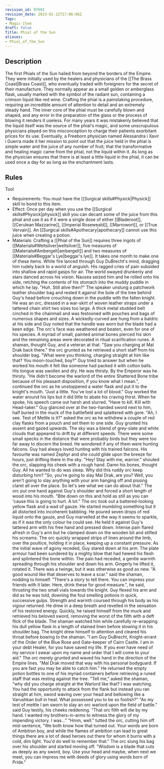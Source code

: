 ```yaml
---
revision_id: 97691
revision_date: 2023-02-22T17:06:06Z
Tags:
- Magic-Item
draft: false
Title: Phial of the Sun
aliases:
- Phial_of_the_Sun
---
```

## Description
The first Phials of the Sun hailed from beyond the borders of the Empire. They were initially used by the healers and physicians of the [[The Brass Coast|Brass Coast]], who eventually traded with foreigners for the secret of their manufacture. They normally appear as a small golden or amberglass flask, usually marked with the symbol of the radiant sun, containing a crimson liquid like red wine. Crafting the phial is a painstaking procedure, requiring an incredible amount of attention to detail and an extremely steady hand. The inner core of the phial must be carefully blown and shaped, and any error in the preparation of the glass or the process of blowing it renders it useless.
For many years it was mistakenly believed that the liquid itself was the source of the phial's magic, and some unscrupulous physicians played on this misconception to charge their patients exorbitant prices for its use. Eventually, a Freeborn physician named Alessandra i Xavir i Guerra made it her mission to point out that the juice held in the phial is simple water and the juice of any number of fruit; that the transformative and healing magic came from the phial, not the liquid within it. As long as the physician ensures that there is at least a little liquid in the phial, it can be used once a day for as long as the enchantment lasts.
## Rules
Tool
* Requirements: You must have the [[Surgical skills#Physick|Physick]] skill to bond to this item.
* Effect: Once per day when you use the [[Surgical skills#Physick|physick]] skill you can decant some of the juice from this phial and use it as if it were a single dose of either [[Bladeroot]], [[Cerulean Mazzarine]], [[Imperial Roseweald]], [[Marrowort]], or [[True Vervain]]. An [[Surgical skills#Apothecary|apothecary]] cannot use this juice when creating a potion.
* Materials: Crafting a [[Phial of the Sun]] requires three ingots of [[Materials#Weltsilver|weltsilver]], five measures of [[Materials#Ambergelt|ambergelt]] and two measures of [[Materials#Beggar's Lye|beggar's lye]]. It takes one month to make one of these items.
White fire lanced through Guy DuBrecht's mind, dragging him rudely back to a world of anguish. His ragged cries of pain subsided into shallow and rapid gasps for air. The world swayed drunkenly and stars danced across his vision. Nausea seized him and he rolled onto his side, retching the contents of his stomach into the muddy puddle in which he lay.
"Huh. Still alive then?"
The speaker unslung a patchwork leather shoulder bag and rested it against the bole of the tree behind Guy's head before crouching down in the puddle with the fallen knight. He was an orc, dressed in a war-skirt of woven leather straps under a tattered chain shirt two sizes too large. A thick metal studded belt cinched in the chainmail and was festooned with pouches and bags of numerous shapes and sizes. A wickedly-curved axe hung from a baldric at his side and Guy noted that the handle was worn but the blade had a keen edge. 
The orc's face was weathered and beaten, even for one of his species. A myriad of small, painted animal bones pierced his skin and the remaining areas were decorated in ritual scarification runes.
A shaman, thought Guy, and a veteran at that.
"Saw you charging at Mal Drak back there." the orc grunted as he retrieved a short staff from his shoulder bag. "What were you thinking, charging straight at him like that? You moon-touched, boy?"
Guy tried to answer but when he worked his mouth it felt like someone had packed it with cotton balls. His tongue was swollen and dry. He was thirsty. By the Emperor was he thirsty.
"He didn't become the warlord of the entire Shattered Bone tribe because of his pleasant disposition, if you know what I mean.", continued the orc as he unstoppered a water flask and put it to the knight's mouth. "Just a little. You've lost a lot of blood."
Guy worked the water around his lips but it did little to abate his craving thirst. When he spoke, his speech came out harsh and slurred. "Have to kill. Kill with Head-taker." Guy glanced over at the two-handed sword next to him,  half buried in the muck of the battlefield and splattered with gore.
"Ah, I see. Test of Mettle is it?" asked the orc as he withdrew a couple of red clay flasks from a pouch and set them to one side.
Guy grunted his assent and gazed upwards. The sky was a blend of grey-slate and white clouds that appeared to drift by at different speeds. There were some small specks in the distance that were probably birds but they were too far away to discern the breed. He wondered if any of them were hunting falcons. Guy had always loved hunting with his trained falcons. His favourite was named Zephyr and she could glide upon the breeze for hours,  just drifting there in the sky.
"Hey! Stay with me, warrior." shouted the orc, slapping his cheek with a rough hand.
Damn his bones, thought Guy. All he wanted to do was sleep. Why did this ruddy orc keep disturbing him?
"So, you're going to slay Mal Drak, are you? Well, you aren't going to slay anything with your arm hanging off and pissing claret all over the place. So let's see what we can do about that." The orc put one hand against Guy's shoulder and forced a short length of wood into his mouth.  "Bite down on this and hold as still as you can 'cause this is going to hurt. A lot." 
The orc took out a battered-looking yellow flask and a wad of gauze. He started mumbling something but it all distorted into incoherent babbling. He poured seven drops of red liquid onto the gauze, and Guy marvelled at the way it seems to sparkle, as if it was the only colour he could see. He held it against Guy's tattered arm with his free hand  and pressed down. Intense pain flared afresh in Guy's arm but he clamped down on the wooden bit and stifled his screams. The orc quickly wrapped strips of linen around the limb, over the poultice, holding it in place, keeping up a constant pressure.
As the initial wave of agony receded, Guy stared down at his arm. The plate armour had been sundered by a mighty blow that had hewed his flesh and splintered the bone within. The pain had receded, a gentle warmth spreading through his shoulder and down his arm. Gingerly he lifted it, rotated it. There was a twinge, but it was otherwise as good as new.
"A good wound like that deserves to leave a scar." said the shaman, nodding to himself. "There's a story to tell there. You can impress your friends with it later. Here, drink these for good measure.", he said, thrusting the two small vials towards the knight.
Guy flexed his arm and did as he was told, downing the foul smelling potions in quick, successive gulps. Strength and warmth coursed through his body as his vigour returned. He drew in a deep breath and revelled in the sensation of his restored energy. Quickly, he raised himself from the muck and retrieved his beloved sword, removing the worst of the filth with a deft flick of the blade. The shaman watched him while carefully re-wrapping his dull yellow flask in a length of stained linen before stowing it in his shoulder bag.
The knight drew himself to attention and cleared his throat before bowing to the shaman. "I am Guy DuBrecht, Knight-errant of the Order of the Blue Rose and Gate-keeper of Cairn Castle. I am in your debt Healer, for you have saved my life. If you ever have need of my service I swear upon my name and order that I will come to your aid." 
The orc merely grunted and waved his hand in the direction of the Empire lines. "Mal Drak moved that way with his personal bodyguard. If you are fast you may be able to catch him." He returned the empty potion bottles to one of his myriad containers before retrieving a runed staff that was resting against the tree.
"Tell me," asked the shaman, "why did you charge straight at the Warlord like that? I was watching. You had the opportunity to attack from the flank but instead you ran straight at him, sword waving over your head and bellowing like a Varushkan bull in heat. What possessed you to be so foolish?"
"As my test of mettle I am sworn to slay an orc warlord upon the field of battle." said Guy testily, his cheeks reddening. "That orc filth will die by my hand. I wanted my brothers-in-arms to witness the glory of my impending victory. I was..."
"Hmm, well." tutted the orc, cutting him off mid-sentence, "We both know how that turned out. Your words are born of Ambition boy, and while the flames of ambition can lead to great things there are a lot of dead heroes out there for whom it burns with a cold, dim light. You'd do well to remember that."
The orc slung his bag over his shoulder and started moving off. "Wisdom is a blade that cuts as deeply as any sword, boy. Use your head and maybe, when next we meet, you can impress me with deeds of glory using words born of Pride."